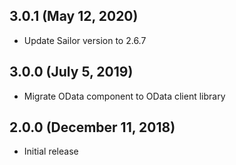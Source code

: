 ## 3.0.1 (May 12, 2020)

* Update Sailor version to 2.6.7

## 3.0.0 (July 5, 2019)

* Migrate OData component to OData client library

## 2.0.0 (December 11, 2018)

* Initial release
